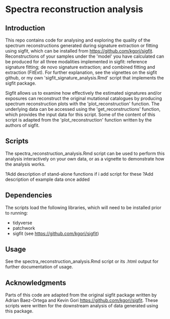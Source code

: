 # Spectra reconstruction analysis


## Introduction

This repo contains code for analysing and exploring the quality of the spectrum reconstructions generated during signature extraction or fitting using sigfit, which can be installed from <https://github.com/kgori/sigfit>. Reconstructions of your samples under the 'model' you have calculated can be produced for all three modalities implemented in sigfit: reference signature fitting; de novo signature extraction; and combined fitting and extraction (FitExt). For further explanation, see the vignettes on the sigfit github, or my own 'sigfit_signature_analysis.Rmd' script that implements the sigfit package.

Sigfit allows us to examine how effectively the estimated signatures and/or exposures can reconstruct the original mutational catalogues by producing spectrum reconstruction plots with the 'plot_reconstruction' function. The underlying data can be accessed using the 'get_reconstructions' function, which provides the input data for this script. Some of the content of this script is adapted from the 'plot_reconstruction' function written by the authors of sigfit.


## Scripts

The spectra_reconstruction_analysis.Rmd script can be used to perform this analysis interactively on your own data, or as a vignette to demonstrate how the analysis works.

?Add description of stand-alone functions if i add script for these
?Add description of example data once added


## Dependencies

The scripts load the following libraries, which will need to be installed prior to running:

* tidyverse
* patchwork
* sigfit (see <https://github.com/kgori/sigfit>)

## Usage

See the spectra_reconstruction_analysis.Rmd script or its .html output for further documentation of usage.


## Acknowledgments

Parts of this code are adapted from the original sigfit package written by Adrian Baez-Ortega and Kevin Gori <https://github.com/kgori/sigfit>. These scripts were written for the downstream analysis of data generated using this package.
